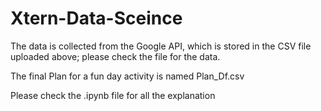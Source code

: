 # Xtern-Data-Sceince

The data is collected from the Google API, which is stored in the CSV file uploaded above; please check the file for the data. 

The final Plan for a fun day activity is named Plan_Df.csv 

Please check the .ipynb file for all the explanation 
